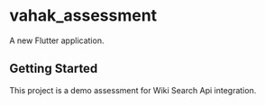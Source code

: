 # vahak_assessment

A new Flutter application.

## Getting Started

This project is a demo assessment for Wiki Search Api integration.


